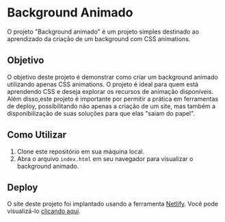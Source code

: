 # Background Animado

O projeto "Background animado" é um projeto simples destinado ao aprendizado da criação de um background com CSS animations.

## Objetivo

O objetivo deste projeto é demonstrar como criar um background animado utilizando apenas CSS animations. O projeto é ideal para quem está aprendendo CSS e deseja explorar os recursos de animação disponíveis.
Além disso,este projeto é importante por permitir a prática em ferramentas de deploy, possibilitando não apenas a criação de um site, mas também a disponibilização de suas soluções para que elas "saiam do papel".

## Como Utilizar

1. Clone este repositório em sua máquina local.
2. Abra o arquivo `index.html` em seu navegador para visualizar o background animado.

## Deploy

O site deste projeto foi implantado usando a ferramenta [Netlify](https://www.netlify.com/). Você pode visualizá-lo [clicando aqui](https://tranquil-rolypoly-d11864.netlify.app/).
